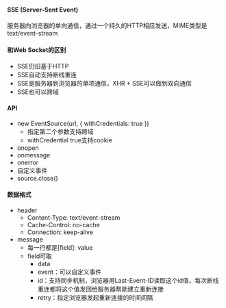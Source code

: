 #### SSE (Server-Sent Event)
服务器向浏览器的单向通信，通过一个持久的HTTP相应发送，MIME类型是text/event-stream

#### 和Web Socket的区别
- SSE仍旧基于HTTP
- SSE自动支持断线重连
- SSE是服务器到浏览器的单项通信，XHR + SSE可以做到双向通信
- SSE也可以跨域

#### API
- new EventSource(url, { withCredentials: true }) 
    - 指定第二个参数支持跨域
    - withCredential true支持cookie
- onopen
- onmessage
- onerror
- 自定义事件
- source.close()

#### 数据格式
- header
    - Content-Type: text/event-stream
    - Cache-Control: no-cache
    - Connection: keep-alive
- message
    - 每一行都是[field]: value
    - field可取
        - data
        - event：可以自定义事件
        - id：支持同步机制，浏览器用Last-Event-ID读取这个id值，每次断线重连都将这个值发回给服务器帮助建立重新连接
        - retry：指定浏览器发起重新连接的时间间隔
